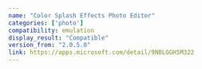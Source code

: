 ```yaml
---
name: "Color Splash Effects Photo Editor"
categories: ['photo']
compatibility: emulation
display_result: "Compatible"
version_from: "2.0.5.0"
link: https://apps.microsoft.com/detail/9NBLGGH5M322
---
```

